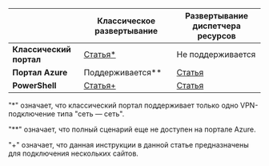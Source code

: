 | | **Классическое развертывание** | **Развертывание диспетчера ресурсов** |
|----------------------------------------|--------------|----------------------|
| **Классический портал** |[Статья*](../articles/vpn-gateway/vpn-gateway-site-to-site-create.md) | Не поддерживается |
| **Портал Azure** | Поддерживается** | [Статья](vpn-gateway-howto-site-to-site-resource-manager-portal.md)|
| **PowerShell** |[Статья+](..articles/vpn-gateway/vpn-gateway-multi-site.md) | [Статья](..articles/vpn-gateway/vpn-gateway-create-site-to-site-rm-powershell.md)| 

"*" означает, что классический портал поддерживает только одно VPN-подключение типа "сеть — сеть".

"**" означает, что полный сценарий еще не доступен на портале Azure.

"+" означает, что данная инструкции в данной статье предназначены для подключения нескольких сайтов.

<!---HONumber=AcomDC_0921_2016-->